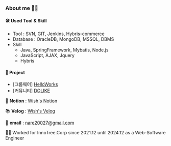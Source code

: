 ### About me 👩‍💻

<!--
**nare20027/nare20027** is a ✨ _special_ ✨ repository because its `README.md` (this file) appears on your GitHub profile.

Here are some ideas to get you started:

- 🔭 I’m currently working on ...
- 🌱 I’m currently learning ...
- 👯 I’m looking to collaborate on ...
- 🤔 I’m looking for help with ...
- 💬 Ask me about ...
- 📫 How to reach me: ...
- 😄 Pronouns: ...
- ⚡ Fun fact: ...
-->

<!--![Anurag's GitHub stats](https://github-readme-stats.vercel.app/api?username=nare20027&show_icons=true&theme=dracula)-->

#### 🛠 Used Tool & Skill

* Tool : SVN, GIT, Jenkins, Hybris-commerce
* Database : OracleDB, MongoDB, MSSQL, DBMS
* Skill 
  + Java, SpringFramework, Mybatis, Node.js
  + JavaScript, AJAX, Jquery
  + Hybris

#### 🚀 Project
* [그룹웨어] <a href="https://github.com/pastelto/HelloWorks">HelloWorks</a>
* [커뮤니티] <a href="https://github.com/pastelto/DOLIKE">DOLIKE</a>

 📑 **Notion** : <a href="https://www.notion.so/Wish-s-List-a876d899fd854a7598a5e73622f80c63"> Wish's Notion </a>

 📚 **Velog** : <a href="https://velog.io/@nare20027"> Wish's Velog </a>
 
 📧 **email** : nare20027@gmail.com 

 👩‍💻 Worked for InnoTree.Corp since 2021.12 until 2024.12 as a Web-Software Engineer
